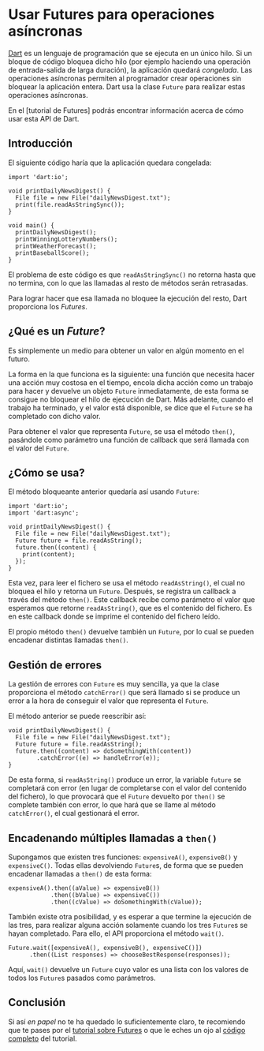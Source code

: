 # Usar Futures para operaciones asíncronas

[Dart] es un lenguaje de programación que se ejecuta en un único hilo. Si un
bloque de código bloquea dicho hilo (por ejemplo haciendo una operación de
entrada-salida de larga duración), la aplicación quedará *congelada*. Las
operaciones asíncronas permiten al programador crear operaciones sin bloquear
la aplicación entera. Dart usa la clase `Future` para realizar estas
operaciones asíncronas.

En el [tutorial de Futures] podrás encontrar información acerca de cómo
usar esta API de Dart.

## Introducción

El siguiente código haría que la aplicación quedara congelada:

```
import 'dart:io';

void printDailyNewsDigest() {
  File file = new File("dailyNewsDigest.txt");
  print(file.readAsStringSync());
}

void main() {
  printDailyNewsDigest();
  printWinningLotteryNumbers();
  printWeatherForecast();
  printBaseballScore();
}
```

El problema de este código es que `readAsStringSync()` no retorna hasta que no
termina, con lo que las llamadas al resto de métodos serán retrasadas. 

Para lograr hacer que esa llamada no bloquee la ejecución del resto, Dart proporciona
los *Futures*.

## ¿Qué es un *Future*?

Es simplemente un medio para obtener un valor en algún momento en el futuro. 

La forma en la que funciona es la siguiente: una función que necesita hacer una
acción muy costosa en el tiempo, encola dicha acción como un trabajo para hacer y
devuelve un objeto `Future` inmediatamente, de esta forma se consigue no bloquear
el hilo de ejecución de Dart. Más adelante, cuando el trabajo ha terminado, y el
valor está disponible, se dice que el `Future` se ha completado con dicho valor.

Para obtener el valor que representa `Future`, se usa el método `then()`, pasándole
como parámetro una función de callback que será llamada con el valor del `Future`.

## ¿Cómo se usa?

El método bloqueante anterior quedaría así usando `Future`:

```
import 'dart:io';
import 'dart:async';

void printDailyNewsDigest() {
  File file = new File("dailyNewsDigest.txt");
  Future future = file.readAsString();
  future.then((content) {
    print(content);
  });
}
```

Esta vez, para leer el fichero se usa el método `readAsString()`, el cual no bloquea
el hilo y retorna un `Future`. Después, se registra un callback a través del método
`then()`. Este callback recibe como parámetro el valor que esperamos que retorne
`readAsString()`, que es el contenido del fichero. Es en este callback donde
se imprime el contenido del fichero leído.

El propio método `then()` devuelve también un `Future`, por lo cual se pueden 
encadenar distintas llamadas `then()`.

## Gestión de errores

La gestión de errores con `Future` es muy sencilla, ya que la clase proporciona el
método `catchError()` que será llamado si se produce un error a la hora de conseguir
el valor que representa el `Future`.

El método anterior se puede reescribir así:

```
void printDailyNewsDigest() {
  File file = new File("dailyNewsDigest.txt");
  Future future = file.readAsString();
  future.then((content) => doSomethingWith(content))
        .catchError((e) => handleError(e));
}
```

De esta forma, si `readAsString()` produce un error, la variable `future` se completará
con error (en lugar de completarse con el valor del contenido del fichero), lo que
provocará que el `Future` devuelto por `then()` se complete también con error, lo que hará
que se llame al método `catchError()`, el cual gestionará el error.

## Encadenando múltiples llamadas a `then()`

Supongamos que existen tres funciones: `expensiveA()`, `expensiveB()` y `expensiveC()`. Todas
ellas devolviendo `Future`s, de forma que se pueden encadenar llamadas a `then()` de esta 
forma:

```
expensiveA().then((aValue) => expensiveB()) 
            .then((bValue) => expensiveC()) 
            .then((cValue) => doSomethingWith(cValue));
```

También existe otra posibilidad, y es esperar a que termine la ejecución de las tres, para
realizar alguna acción solamente cuando los tres `Future`s se hayan completado. Para ello,
el API proporciona el método `wait()`.

```
Future.wait([expensiveA(), expensiveB(), expensiveC()])
      .then((List responses) => chooseBestResponse(responses));
```

Aquí, `wait()` devuelve un `Future` cuyo valor es una lista con los valores de todos los
`Future`s pasados como parámetros.

## Conclusión

Si así *en papel* no te ha quedado lo suficientemente claro, te recomiendo que te pases
por el [tutorial sobre Futures] o que le eches un ojo al [código completo] del tutorial.

[Dart]: http://dartlang.org
[tutorial sobre Futures]: https://www.dartlang.org/docs/tutorials/futures/
[código completo]: https://github.com/rchavarria/dart-tutorials/tree/master/futures

